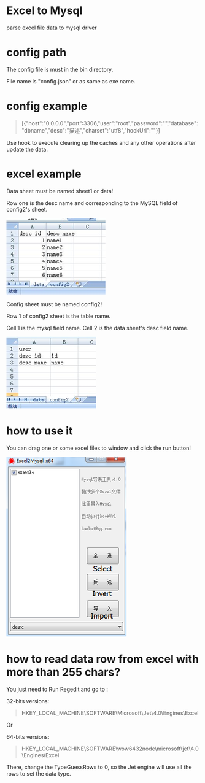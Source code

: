 # Excel to Mysql
parse excel file data to mysql driver

# config path
The config file is must in the bin directory.

File name is "config.json" or as same as exe name.

# config example

>[{"host":"0.0.0.0","port":3306,"user":"root","password":"","database":"dbname","desc":"描述","charset":"utf8","hookUrl":""}]

Use hook to execute clearing up the caches and any other operations after update the data.

# excel example

Data sheet must be named sheet1 or data!

Row one is the desc name and corresponding to the MySQL field of config2's sheet.

![data-sheet](example/data-sheet.jpg)

Config sheet must be named config2!

Row 1 of config2 sheet is the table name.

Cell 1 is the mysql field name. Cell 2 is the data sheet's desc field name.

![config-sheet](example/config-sheet.jpg)

# how to use it

You can drag one or some excel files to window and click the run button!

![main-window](example/main-window.png)


# how to read data row from excel with more than 255 chars?

You just need to Run Regedit and go to :

32-bits versions:

>HKEY_LOCAL_MACHINE\SOFTWARE\Microsoft\Jet\4.0\Engines\Excel

Or

64-bits versions:

>HKEY_LOCAL_MACHINE\SOFTWARE\wow6432node\microsoft\jet\4.0\Engines\Excel

There, change the TypeGuessRows to 0, so the Jet engine will use all the rows to set the data type.
